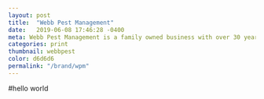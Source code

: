 ```yaml
---
layout: post
title:  "Webb Pest Management"
date:   2019-06-08 17:46:28 -0400
meta: Webb Pest Management is a family owned business with over 30 years of experience
categories: print
thumbnail: webbpest
color: d6d6d6
permalink: "/brand/wpm"
---
```

#hello world
